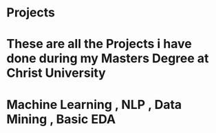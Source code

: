 # Projects

# These are all the Projects i have done during my Masters Degree at Christ University 

# Machine Learning , NLP , Data Mining , Basic EDA 
